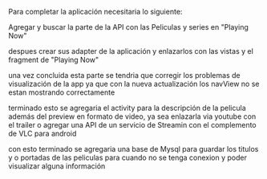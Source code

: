 Para completar la aplicación necesitaria lo siguiente:

Agregar y buscar la parte de la API con las Peliculas y series en "Playing Now"

despues crear sus adapter de la aplicación y enlazarlos con las vistas y el fragment de "Playing Now"

una vez concluida esta parte se tendria que corregir los problemas de visualización de la app ya que con la nueva actualización los
navView no se estan mostrando correctamente 

terminado esto se agregaria el activity para la descripción de la pelicula además del preview en formato de video, ya sea enlazarla via youtube con el trailer 
o agregar una API de un servicio de Streamin con el complemento de VLC para android

con esto terminado se agregaria una base de Mysql para guardar los titulos y o portadas de las peliculas para cuando no se tenga conexion y poder visualizar alguna información

